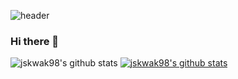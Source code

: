 ![header](https://capsule-render.vercel.app/api?type=rect&text=jskwak98)
### Hi there 👋


![jskwak98's github stats](https://github-readme-stats.vercel.app/api?username=jskwak98&show_icons=true)
[![jskwak98's github stats](https://github-readme-stats.vercel.app/api/top-langs/?username=jskwak98&show_icons=true&hide_border=true&title_color=004386&icon_color=004386&layout=compact)](https://github.com/jskwak98)
<!--
**jskwak98/jskwak98** is a ✨ _special_ ✨ repository because its `README.md` (this file) appears on your GitHub profile.

Here are some ideas to get you started:

- 🔭 I’m currently working on ...
- 🌱 I’m currently learning ...
- 👯 I’m looking to collaborate on ...
- 🤔 I’m looking for help with ...
- 💬 Ask me about ...
- 📫 How to reach me: ...
- 😄 Pronouns: ...
- ⚡ Fun fact: ...
-->
